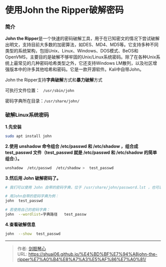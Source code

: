 # 使用John the Ripper破解密码




### 简介

**John the Ripper**是一个快速的密码破解工具，用于在已知密文的情况下尝试破解出明文，支持目前大多数的加密算法，如DES、MD4、MD5等。它支持多种不同类型的系统架构，包括Unix、Linux、Windows、DOS模式、BeOS和OpenVMS，主要目的是破解不够牢固的Unix/Linux系统密码。除了在各种Unix系统上最常见的几种密码哈希类型之外，它还支持Windows LM散列，以及社区增强版本中的许多其他哈希和密码。它是一款开源软件。Kali中自带John。



John the Ripper支持**字典破解**方式和**暴力破解**方式

可执行文件位置： ` /usr/sbin/john`

密码字典所在目录：`/usr/share/john/`





### 破解Linux系统密码

**1.先安装**

```bash
sudo apt install john
```



**2.使用 unshadow 命令组合 /etc/passwd 和 /etc/shadow ，组合成 test_passwd 文件（test_passwd 就是 /etc/passwd 和 /etc/shadow 的简单组合:）。**

```bash
unshadow  /etc/passwd  /etc/shadow >  test_passwd
```



**3.然后用 John 破解密码了。**

```bash
# 我们可以使用 John 自带的密码字典，位于 /usr/share/john/password.lst ，也可以使用我们自己的密码字典。

# 用John自带的密码字典为例：
john  test_passwd

# 若使用自己的密码字典：
john  --wordlist=字典路径   test_passw
```



**4.查看破解信息**

```bash
john  --show  test_passwd
```



---

> 作者: [剑胆琴心](http://shuai06.github.io)  
> URL: https://shuai06.github.io/%E4%BD%BF%E7%94%A8john-the-ripper%E7%A0%B4%E8%A7%A3%E5%AF%86%E7%A0%81/  

